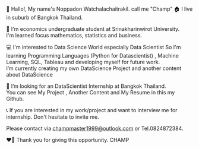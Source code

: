 👋 Hallo!, My name's Noppadon Watchalachaitrakil. call me "Champ" 
🏠 I live in suburb of Bangkok Thailand.

📖 I'm economics undergraduate student at Srinakharinwirot University.                                             
      I'm learned focus mathematics, statistics and business.
   
💻 I'm interested to Data Science World especially Data Scientist 
      So I'm learning Programming Languages (Python for Datascientist) , Machine Learning, SQL, Tableau and developing myself for future work.                        
        I’m currently creating my own DataScience Project and another content about DataScience

👀 I’m looking for an DataScientist Internship at Bangkok Thailand.                                                      
     You can see My Project , Another Content and My Resume in this my Github.

📞 If you are interested in my work/project and want to interview me for internship. Don't hesitate to invite me. 
    
   Please contact via champmaster1999@outlook.com or Tel.0824872384.

❤️‍🔥 Thank you for giving this opportunity. 
               CHAMP
